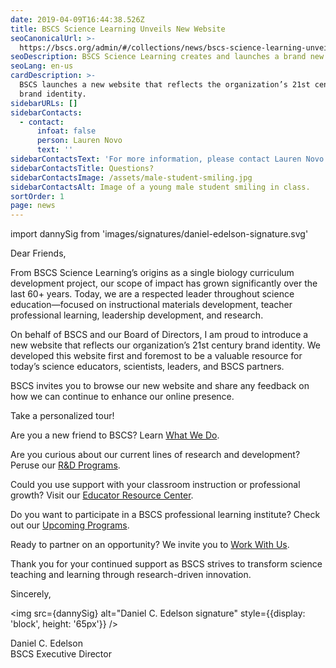 ```yaml
---
date: 2019-04-09T16:44:38.526Z
title: BSCS Science Learning Unveils New Website
seoCanonicalUrl: >-
  https://bscs.org/admin/#/collections/news/bscs-science-learning-unveils-new-website
seoDescription: BSCS Science Learning creates and launches a brand new website in April 2019.
seoLang: en-us
cardDescription: >-
  BSCS launches a new website that reflects the organization’s 21st century
  brand identity.
sidebarURLs: []
sidebarContacts:
  - contact:
      infoat: false
      person: Lauren Novo
      text: ''
sidebarContactsText: 'For more information, please contact Lauren Novo.'
sidebarContactsTitle: Questions?
sidebarContactsImage: /assets/male-student-smiling.jpg
sidebarContactsAlt: Image of a young male student smiling in class.
sortOrder: 1
page: news
---
```


import dannySig from 'images/signatures/daniel-edelson-signature.svg'

Dear Friends,

From BSCS Science Learning’s origins as a single biology curriculum development project, our scope of impact has grown significantly over the last 60+ years. Today, we are a respected leader throughout science education—focused on instructional materials development, teacher professional learning, leadership development, and research.

On behalf of BSCS and our Board of Directors, I am proud to introduce a new website that reflects our organization’s 21st century brand identity. We developed this website first and foremost to be a valuable resource for today’s science educators, scientists, leaders, and BSCS partners.

BSCS invites you to browse our new website and share any feedback on how we can continue to enhance our online presence.

Take a personalized tour!

Are you a new friend to BSCS? Learn [What We Do](https://bscs.org/our-work/what-we-do/).

Are you curious about our current lines of research and development? Peruse our [R&D Programs](https://bscs.org/our-work/rd-programs/).

Could you use support with your classroom instruction or professional growth? Visit our [Educator Resource Center](https://bscs.org/resources/educator-resource-center/).

Do you want to participate in a BSCS professional learning institute? Check out our [Upcoming Programs](https://bscs.org/upcoming-programs).

Ready to partner on an opportunity? We invite you to [Work With Us](https://bscs.org/connect/work-with-us/).

Thank you for your continued support as BSCS strives to transform science teaching and learning through research-driven innovation.

Sincerely,

<img src={dannySig} alt="Daniel C. Edelson signature" style={{display: 'block', height: '65px'}} />

<p>Daniel C. Edelson<br />BSCS Executive Director</p>
